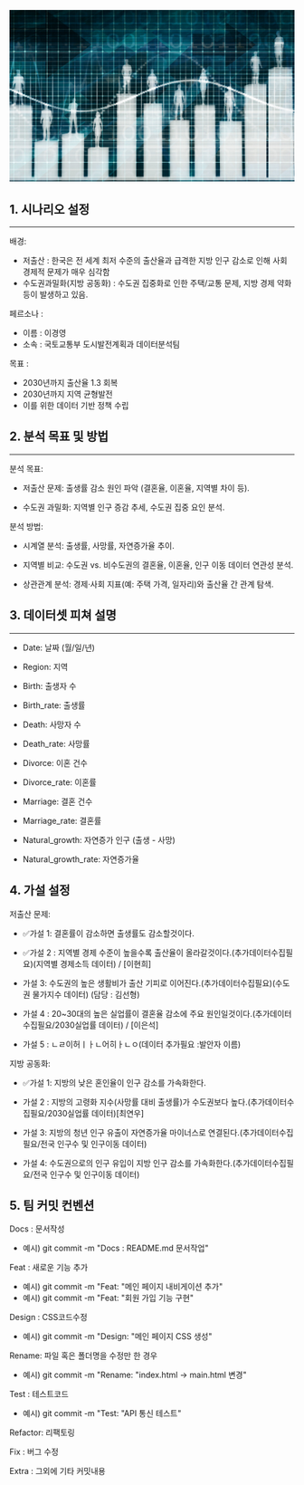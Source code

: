 ![메인이미지](readme_main.jpg)

## 1. 시나리오 설정
----------------------
배경: 
- 저출산 : 한국은 전 세계 최저 수준의 출산율과 급격한 지방 인구 감소로 인해 사회경제적 문제가 매우 심각함
- 수도권과밀화(지방 공동화) : 수도권 집중화로 인한 주택/교통 문제,   지방 경제 약화 등이 발생하고 있음.

페르소나 :
- 이름 : 이경영
- 소속 : 국토교통부 도시발전계획과 데이터분석팀

목표 :
- 2030년까지 출산율 1.3 회복 
- 2030년까지 지역 균형발전
- 이를 위한 데이터 기반 정책 수립

## 2. 분석 목표 및 방법
-------------------------------
분석 목표:

- 저출산 문제: 출생률 감소 원인 파악 (결혼율, 이혼율, 지역별 차이 등).

- 수도권 과밀화: 지역별 인구 증감 추세, 수도권 집중 요인 분석.



분석 방법:

- 시계열 분석: 출생률, 사망률, 자연증가율 추이.

- 지역별 비교: 수도권 vs. 비수도권의 결혼율, 이혼율, 인구 이동 데이터 연관성 분석.

- 상관관계 분석: 경제·사회 지표(예: 주택 가격, 일자리)와 출산율 간 관계 탐색.



## 3. 데이터셋 피쳐 설명
----------------------------
- Date: 날짜 (월/일/년)

- Region: 지역

- Birth: 출생자 수

- Birth_rate: 출생률

- Death: 사망자 수

- Death_rate: 사망률

- Divorce: 이혼 건수

- Divorce_rate: 이혼률

- Marriage: 결혼 건수

- Marriage_rate: 결혼률

- Natural_growth: 자연증가 인구 (출생 - 사망)

- Natural_growth_rate: 자연증가율

## 4. 가설 설정
저출산 문제:

- ✅가설 1: 결혼률이 감소하면 출생률도 감소할것이다.

- ✅가설 2 : 지역별 경제 수준이 높을수록 출산율이 올라갈것이다.(추가데이터수집필요)(지역별 경제소득 데이터) / [이현희]

- 가설 3: 수도권의 높은 생활비가 출산 기피로 이어진다.(추가데이터수집필요)(수도권 물가지수 데이터) (담당 : 김선형)
  
- 가설 4 : 20~30대의 높은 실업률이 결혼율 감소에  주요 원인일것이다.(추가데이터수집필요/2030실업률 데이터) / [이은석]

- 가설 5 : ㄴㄹ이허ㅣㅏㄴ어히ㅏㄴㅇ(데이터 추가필요 :발안자 이름)

지방 공동화:

- ✅가설 1: 지방의 낮은 혼인율이 인구 감소를 가속화한다.

- 가설 2 : 지방의 고령화 지수(사망률 대비 출생률)가 수도권보다 높다.(추가데이터수집필요/2030실업률 데이터)[최연우]

- 가설 3: 지방의 청년 인구 유출이 자연증가율 마이너스로 연결된다.(추가데이터수집필요/전국 인구수 및 인구이동 데이터)

- 가설 4: 수도권으로의 인구 유입이 지방 인구 감소를 가속화한다.(추가데이터수집필요/전국 인구수 및 인구이동 데이터)


## 5. 팀 커밋 컨벤션

Docs : 문서작성
- 예시) git commit -m "Docs : README.md 문서작업"

Feat : 새로운 기능 추가
- 예시) git commit -m "Feat: "메인 페이지 내비게이션 추가"
- 예시) git commit -m "Feat: "회원 가입 기능 구현"

Design : CSS코드수정
- 예시) git commit -m "Design: "메인 페이지 CSS 생성"

Rename: 파일 혹은 폴더명을 수정만 한 경우
- 예시) git commit -m "Rename: "index.html -> main.html 변경"

Test : 테스트코드
- 예시) git commit -m "Test: "API 통신 테스트"


Refactor: 리팩토링 

Fix : 버그 수정

Extra : 그외에 기타 커밋내용